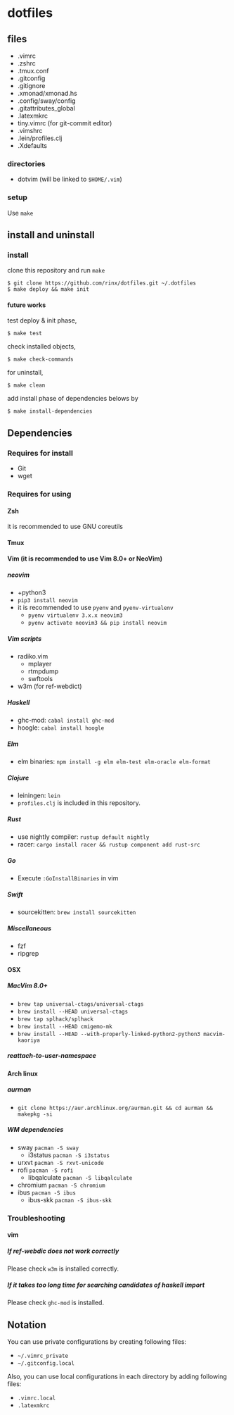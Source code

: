 # dotfiles

## files

* .vimrc
* .zshrc
* .tmux.conf
* .gitconfig
* .gitignore
* .xmonad/xmonad.hs
* .config/sway/config
* .gitattributes\_global
* .latexmkrc
* tiny.vimrc (for git-commit editor)
* .vimshrc
* .lein/profiles.clj
* .Xdefaults

### directories

* dotvim (will be linked to `$HOME/.vim`)

### setup

Use `make`

## install and uninstall

### install

clone this repository and run `make`

    $ git clone https://github.com/rinx/dotfiles.git ~/.dotfiles
    $ make deploy && make init

#### future works

test deploy & init phase,

    $ make test

check installed objects,

    $ make check-commands

for uninstall,

    $ make clean

add install phase of dependencies belows by

    $ make install-dependencies

## Dependencies

### Requires for install
* Git
* wget

### Requires for using
#### Zsh
it is recommended to use GNU coreutils

#### Tmux

#### Vim (it is recommended to use Vim 8.0+ or NeoVim)
##### neovim
- +python3
- `pip3 install neovim`
- it is recommended to use `pyenv` and `pyenv-virtualenv`
    - `pyenv virtualenv 3.x.x neovim3`
    - `pyenv activate neovim3 && pip install neovim`

##### Vim scripts
- radiko.vim
    - mplayer
    - rtmpdump
    - swftools
- w3m (for ref-webdict)

##### Haskell
- ghc-mod: `cabal install ghc-mod`
- hoogle:  `cabal install hoogle`

##### Elm
- elm binaries: `npm install -g elm elm-test elm-oracle elm-format`

##### Clojure
- leiningen: `lein`
- `profiles.clj` is included in this repository.

##### Rust
- use nightly compiler: `rustup default nightly`
- racer: `cargo install racer && rustup component add rust-src`

##### Go
- Execute `:GoInstallBinaries` in vim

##### Swift
- sourcekitten: `brew install sourcekitten`

##### Miscellaneous
- fzf
- ripgrep

#### OSX
##### MacVim 8.0+
- `brew tap universal-ctags/universal-ctags`
- `brew install --HEAD universal-ctags`
- `brew tap splhack/splhack`
- `brew install --HEAD cmigemo-mk`
- `brew install --HEAD --with-properly-linked-python2-python3 macvim-kaoriya`
##### reattach-to-user-namespace

#### Arch linux
##### aurman
- `git clone https://aur.archlinux.org/aurman.git && cd aurman && makepkg -si`

##### WM dependencies
- sway `pacman -S sway`
    - i3status `pacman -S i3status`
- urxvt `pacman -S rxvt-unicode`
- rofi `pacman -S rofi`
    - libqalculate `pacman -S libqalculate`
- chromium `pacman -S chromium`
- ibus `pacman -S ibus`
    - ibus-skk `pacman -S ibus-skk`

### Troubleshooting

#### vim

##### If ref-webdic does not work correctly

Please check `w3m` is installed correctly.

##### If it takes too long time for searching candidates of haskell import

Please check `ghc-mod` is installed.


## Notation

You can use private configurations by creating following files:

* `~/.vimrc_private`
* `~/.gitconfig.local`

Also, you can use local configurations in each directory by adding following files:

* `.vimrc.local`
* `.latexmkrc`


